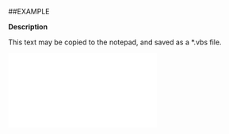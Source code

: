

##EXAMPLE

**Description**

This text may be copied to the notepad, and saved as a *.vbs file.

![](../../Examples/vbs/ClientScript.OnCurrentAppointmentBeforeSave.vbs.txt)





